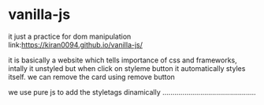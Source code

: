 # vanilla-js
it just a practice for dom manipulation link:https://kiran0094.github.io/vanilla-js/


 it is basically a website which tells importance of css and frameworks,
 intally it unstyled but when click on styleme button it automatically 
 styles itself. we can remove the card using remove button 


  we use pure js to add the styletags dinamically
  ...............................................
